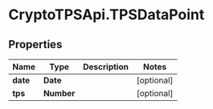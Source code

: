# CryptoTPSApi.TPSDataPoint

## Properties

Name | Type | Description | Notes
------------ | ------------- | ------------- | -------------
**date** | **Date** |  | [optional] 
**tps** | **Number** |  | [optional] 


